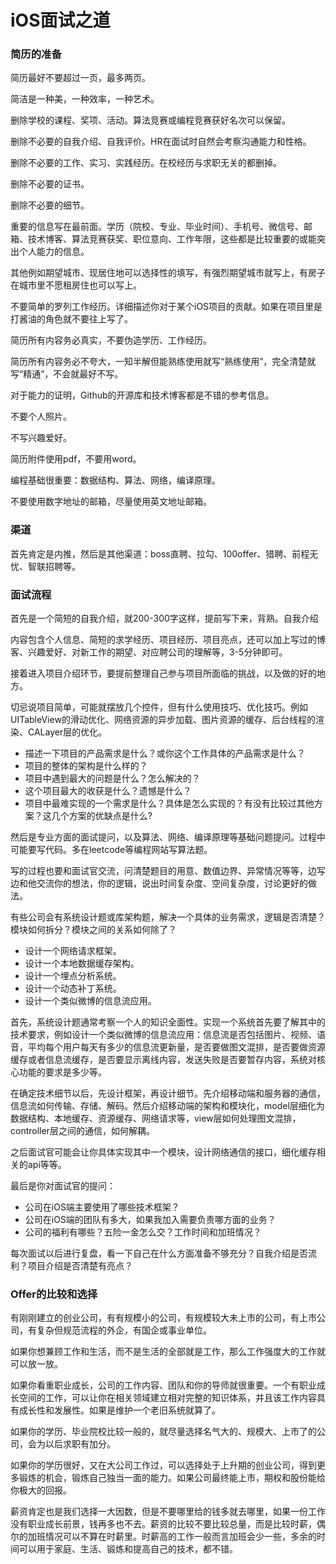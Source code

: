# iOS面试之道

### 简历的准备

简历最好不要超过一页，最多两页。

简洁是一种美，一种效率，一种艺术。

删除学校的课程、奖项、活动。算法竞赛或编程竞赛获好名次可以保留。

删除不必要的自我介绍、自我评价。HR在面试时自然会考察沟通能力和性格。

删除不必要的工作、实习、实践经历。在校经历与求职无关的都删掉。

删除不必要的证书。

删除不必要的细节。

重要的信息写在最前面。学历（院校、专业、毕业时间）、手机号、微信号、邮箱、技术博客、算法竞赛获奖、职位意向、工作年限，这些都是比较重要的或能突出个人能力的信息。

其他例如期望城市、现居住地可以选择性的填写，有强烈期望城市就写上，有房子在城市里不愿租房住也可以写上。

不要简单的罗列工作经历。详细描述你对于某个iOS项目的贡献。如果在项目里是打酱油的角色就不要往上写了。

简历所有内容务必真实，不要伪造学历、工作经历。

简历所有内容务必不夸大，一知半解但能熟练使用就写“熟练使用”，完全清楚就写“精通”，不会就最好不写。

对于能力的证明，Github的开源库和技术博客都是不错的参考信息。

不要个人照片。

不写兴趣爱好。

简历附件使用pdf，不要用word。

编程基础很重要：数据结构、算法、网络，编译原理。

不要使用数字地址的邮箱，尽量使用英文地址邮箱。

### 渠道

首先肯定是内推，然后是其他渠道：boss直聘、拉勾、100offer、猎聘、前程无忧、智联招聘等。

### 面试流程

首先是一个简短的自我介绍，就200-300字这样，提前写下来，背熟。自我介绍

内容包含个人信息、简短的求学经历、项目经历、项目亮点，还可以加上写过的博客、兴趣爱好、对新工作的期望、对应聘公司的理解等，3-5分钟即可。

接着进入项目介绍环节，要提前整理自己参与项目所面临的挑战，以及做的好的地方。

切忌说项目简单，可能就摆放几个控件，但有什么使用技巧、优化技巧。例如UITableView的滑动优化、网络资源的异步加载、图片资源的缓存、后台线程的渲染、CALayer层的优化。

- 描述一下项目的产品需求是什么？或你这个工作具体的产品需求是什么？
- 项目的整体的架构是什么样的？
- 项目中遇到最大的问题是什么？怎么解决的？
- 这个项目最大的收获是什么？遗憾是什么？
- 项目中最难实现的一个需求是什么？具体是怎么实现的？有没有比较过其他方案？这几个方案的优缺点是什么?

然后是专业方面的面试提问，以及算法、网络、编译原理等基础问题提问。过程中可能要写代码。多在leetcode等编程网站写算法题。

写的过程也要和面试官交流，问清楚题目的用意、数值边界、异常情况等等，边写边和他交流你的想法，你的逻辑，说出时间复杂度、空间复杂度，讨论更好的做法。

有些公司会有系统设计题或库架构题，解决一个具体的业务需求，逻辑是否清楚？模块如何拆分？模块之间的关系如何除了？

- 设计一个网络请求框架。
- 设计一个本地数据缓存架构。
- 设计一个埋点分析系统。
- 设计一个动态补丁系统。
- 设计一个类似微博的信息流应用。

首先，系统设计题通常考察一个人的知识全面性。实现一个系统首先要了解其中的技术要求，例如设计一个类似微博的信息流应用：信息流是否包括图片、视频、语音，平均每个用户每天有多少的信息流更新量，是否要做图文混排，是否要做资源缓存或者信息流缓存，是否要显示离线内容，发送失败是否要暂存内容，系统对核心功能的要求是多少等。

在确定技术细节以后，先设计框架，再设计细节。先介绍移动端和服务器的通信，信息流如何传输、存储、解码。然后介绍移动端的架构和模块化，model层细化为数据结构、本地缓存、资源缓存、网络请求等，view层如何处理图文混排，controller层之间的通信，如何解耦。

之后面试官可能会让你具体实现其中一个模块，设计网络通信的接口，细化缓存相关的api等等。

最后是你对面试官的提问：

- 公司在iOS端主要使用了哪些技术框架？
- 公司在iOS端的团队有多大，如果我加入需要负责哪方面的业务？
- 公司的福利有哪些？五险一金怎么交？工作时间和加班情况？

每次面试以后进行复盘，看一下自己在什么方面准备不够充分？自我介绍是否流利？项目介绍是否清楚有亮点？

### Offer的比较和选择

有刚刚建立的创业公司，有有规模小的公司，有规模较大未上市的公司，有上市公司，有复杂但规范流程的外企，有国企或事业单位。

如果你想兼顾工作和生活，而不是生活的全部就是工作，那么工作强度大的工作就可以放一放。

如果你看重职业成长，公司的工作内容、团队和你的导师就很重要。一个有职业成长空间的工作，可以让你在相关领域建立相对完整的知识体系，并且该工作内容具有成长性和发展性。如果是维护一个老旧系统就算了。

如果你的学历、毕业院校比较一般的，就尽量选择名气大的、规模大、上市了的公司，会为以后求职有加分。

如果你的学历很好，又在大公司工作过，可以选择处于上升期的创业公司，得到更多锻炼的机会，锻炼自己独当一面的能力。如果公司最终能上市，期权和股份能给你极大的回报。

薪资肯定也是我们选择一大因数，但是不要哪里给的钱多就去哪里，如果一份工作没有职业成长前景，钱再多也不去。薪资的比较不要比较总量，而是比较时薪，偶尔的加班情况可以不算在时薪里。时薪高的工作一般而言加班会少一些，多余的时间可以用于家庭、生活、锻炼和提高自己的技术，都不错。